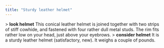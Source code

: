 ```yaml
---
title: "Sturdy leather helmet"
---
```


\> **look helmet**
This conical leather helmet is joined together with two strips of
stiff
cowhide, and fastened with four rather dull metal studs. The rim fits
rather
low on your head, just above your eyebrows.
\> **consider helmet**
It is a sturdy leather helmet (satisfactory, new).
It weighs a couple of pounds.